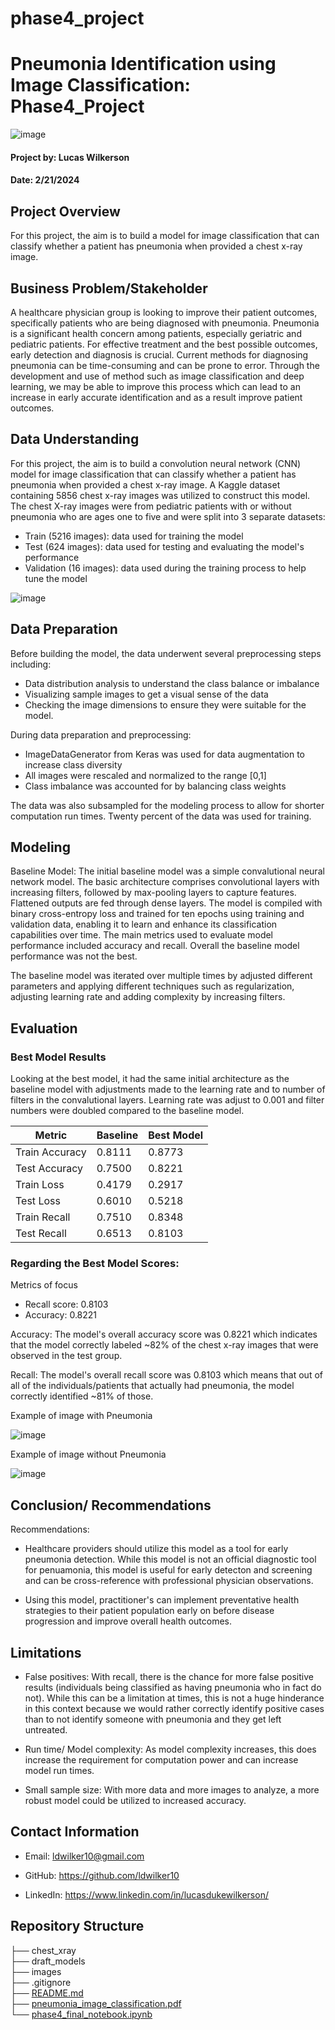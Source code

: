 # phase4_project
# Pneumonia Identification using Image Classification: Phase4_Project

![image](https://github.com/ldwilker10/phase4_project/blob/main/images/dr_lungs_image.jpeg)


#### Project by: Lucas Wilkerson
#### Date: 2/21/2024 

## Project Overview
For this project, the aim is to build a model for image classification that can classify whether a patient has pneumonia when provided a chest x-ray image. 

## Business Problem/Stakeholder
A healthcare physician group is looking to improve their patient outcomes, specifically patients who are being diagnosed with pneumonia. Pneumonia is a significant health concern among patients, especially geriatric and pediatric patients. For effective treatment and the best possible outcomes, early detection and diagnosis is crucial. Current methods for diagnosing pneumonia can be time-consuming and can be prone to error. Through the development and use of method such as image classification and deep learning, we may be able to improve this process which can lead to an increase in early accurate identification and as a result improve patient outcomes.

## Data Understanding 

For this project, the aim is to build a convolution neural network (CNN)  model for image classification that can classify whether a patient has pneumonia when provided a chest x-ray image. A Kaggle dataset containing 5856 chest x-ray images was utilized to construct this model. The chest X-ray images were from pediatric patients with or without pneumonia who are ages one to five and were split into 3 separate datasets: 

- Train (5216 images): data used for training the model
- Test (624 images): data used for testing and evaluating the model's performance 
- Validation (16 images): data used during the training process to help tune the model

![image](https://github.com/ldwilker10/phase4_project/blob/main/images/train_set_distribution.png)

## Data Preparation 

Before building the model, the data underwent several preprocessing steps including:
- Data distribution analysis to understand the class balance or imbalance
- Visualizing sample images to get a visual sense of the data
- Checking the image dimensions to ensure they were suitable for the model.

During data preparation and preprocessing: 
- ImageDataGenerator from Keras was used for data augmentation to increase class diversity
- All images were rescaled and normalized to the range [0,1]
- Class imbalance was accounted for by balancing class weights

The data was also subsampled for the modeling process to allow for shorter computation run times. Twenty percent of the data was used for training. 



## Modeling 

Baseline Model: The initial baseline model was a simple convalutional neural network model. The basic architecture comprises convolutional layers with increasing filters, followed by max-pooling layers to capture features. Flattened outputs are fed through dense layers. The model is compiled with binary cross-entropy loss and trained for ten epochs using training and validation data, enabling it to learn and enhance its classification capabilities over time. The main metrics used to evaluate model performance included accuracy and recall. Overall the baseline model performance was not the best. 

The baseline model was iterated over multiple times by adjusted different parameters and applying different techniques such as regularization, adjusting learning rate and adding complexity by increasing filters. 


## Evaluation
### Best Model Results 

Looking at the best model, it had the same initial architecture as the baseline model with adjustments made to the learning rate and to number of filters in the convalutional layers. Learning rate was adjust to 0.001 and filter numbers were doubled compared to the baseline model. 


| Metric                  | Baseline                          | Best Model                        |
|-------------------------|-----------------------------------|-----------------------------------|
| Train Accuracy          | 0.8111                            | 0.8773                            |
| Test Accuracy           | 0.7500                            | 0.8221                            |
| Train Loss              | 0.4179                            | 0.2917                            |
| Test Loss               | 0.6010                            | 0.5218                            |
| Train Recall            | 0.7510                            | 0.8348                            |
| Test Recall             | 0.6513                            | 0.8103                            |


### Regarding the Best Model Scores:

Metrics of focus
- Recall score: 0.8103
- Accuracy: 0.8221

Accuracy: The model's overall accuracy score was 0.8221 which indicates that the model correctly labeled ~82% of the chest x-ray images that were observed in the test group.

Recall: The model's overall recall score was 0.8103 which means that out of all of the individuals/patients that actually had pneumonia, the model correctly identified ~81% of those.
 
Example of image with Pneumonia

![image](https://github.com/ldwilker10/phase4_project/blob/main/images/pne_image.png)

Example of image without Pneumonia

![image](https://github.com/ldwilker10/phase4_project/blob/main/images/no_pne_image.png)


## Conclusion/ Recommendations 


Recommendations: 

- Healthcare providers should utilize this model as a tool for early pneumonia detection. While this model is not an official diagnostic tool for penuamonia, this model is useful for early detecton and screening and can be cross-reference with professional physician observations.  

- Using this model, practitioner's can implement preventative health strategies to their patient population early on before disease progression and improve overall health outcomes. 


## Limitations

- False positives: With recall, there is the chance for more false positive results (individuals being classified as having pneumonia who in fact do not). While this can be a limitation at times, this is not a huge hinderance in this context because we would rather correctly identify positive cases than to not identify someone with pneumonia and they get left untreated. 

- Run time/ Model complexity: As model complexity increases, this does increase the requirement for computation power and can increase model run times. 

- Small sample size: With more data and more images to analyze, a more robust model could be utilized to increased accuracy.

## Contact Information

- Email: ldwilker10@gmail.com

- GitHub: https://github.com/ldwilker10

- LinkedIn: https://www.linkedin.com/in/lucasdukewilkerson/ 

## Repository Structure

├── chest_xray                                                                                                                                    
├── draft_models     
├── images   
├── .gitignore                                                                                                                   
├── [README.md](https://github.com/ldwilker10/phase4_project/blob/main/README.md)                                          
├── [pneumonia_image_classification.pdf](link)       
└── [phase4_final_notebook.ipynb](link)  